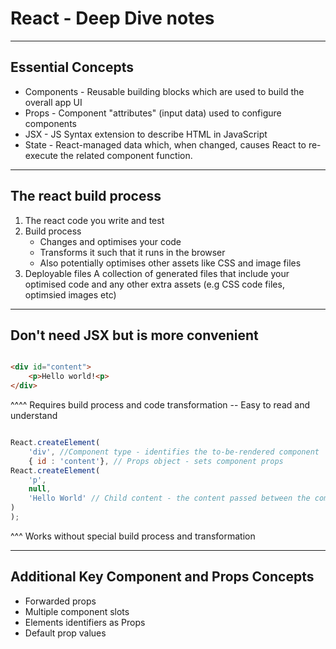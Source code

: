 # React - Deep Dive notes

---

## Essential Concepts

- Components - Reusable building blocks which are used to build the overall app UI
- Props - Component "attributes" (input data) used to configure components
- JSX - JS Syntax extension to describe HTML in JavaScript
- State - React-managed data which, when changed, causes React to re-execute the related component function.

---

## The react build process

1) The react code you write and test
2) Build process
    - Changes and optimises your code
    - Transforms it such that it runs in the browser
    - Also potentially optimises other assets like CSS and image files
3) Deployable files
   A collection of generated files that include your optimised code and any other extra assets (e.g CSS code files, optimsied images etc)

---

## Don't need JSX but is more convenient

```html

<div id="content">
    <p>Hello world!<p>
</div>

```

^^^^ Requires build process and code transformation
-- Easy to read and understand


```javascript

React.createElement(
    'div', //Component type - identifies the to-be-rendered component
    { id : 'content'}, // Props object - sets component props
React.createElement(
    'p',
    null,
    'Hello World' // Child content - the content passed between the component tags
)
);

```

^^^ Works without special build process and transformation

---

## Additional Key Component and Props Concepts

- Forwarded props
- Multiple component slots
- Elements identifiers as Props
- Default prop values